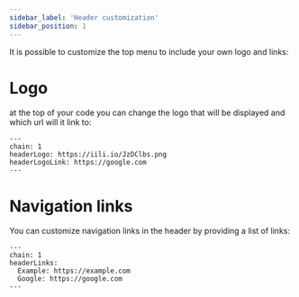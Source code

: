 ```yaml
---
sidebar_label: 'Header customization'
sidebar_position: 1
---
```


It is possible to customize the top menu to include your own logo and links:

# Logo

at the top of your code you can change the logo that will be displayed and which url will it link to: 

```
---
chain: 1
headerLogo: https://iili.io/JzDClbs.png
headerLogoLink: https://google.com
---
```

# Navigation links

You can customize navigation links in  the header by providing a list of links:

```
---
chain: 1
headerLinks:
  Example: https://example.com
  Google: https://google.com
---
```